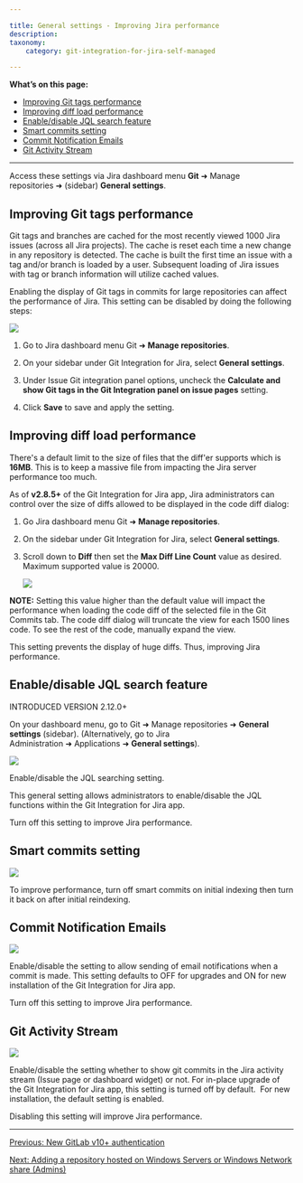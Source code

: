 ```yaml
---

title: General settings - Improving Jira performance
description:
taxonomy:
    category: git-integration-for-jira-self-managed

---
```

**What’s on this page:**
- [Improving Git tags performance](#improving-git-tags-performance)
- [Improving diff load performance](#improving-diff-load-performance)
- [Enable/disable JQL search feature](#enabledisable-jql-search-feature)
- [Smart commits setting](#smart-commits-setting)
- [Commit Notification Emails](#commit-notification-emails)
- [Git Activity Stream](#git-activity-stream)

<hr>

<div class="bbb-callout bbb--info">
    <div class="irow">
    <div class="ilogobox">
        <span class="logoimg"></span>
    </div>
    <div class="imsgbox">
        Access these settings via Jira dashboard menu <b>Git</b> ➜ Manage repositories ➜ (sidebar) <b>General settings</b>.
    </div>
    </div>
</div>

## Improving Git tags performance

Git tags and branches are cached for the most recently viewed 1000 Jira issues (across all Jira projects). The cache is reset each time a new change in any repository is detected. The cache is built the first time an issue with a tag and/or branch is loaded by a user. Subsequent loading of Jira issues with tag or branch information will utilize cached values.

Enabling the display of Git tags in commits for large repositories can affect the performance of Jira. This setting can be disabled by doing the following steps:

![](/wp-content/uploads/gij-docs-admin-gitserver-gencfg-git-tags-calc-cfg.png)

1.  Go to Jira dashboard menu Git ➜ **Manage repositories**.

2.  On your sidebar under Git Integration for Jira, select **General settings**.

3.  Under Issue Git integration panel options, uncheck the **Calculate and show Git tags in the Git Integration panel on issue pages** setting.

4.  Click **Save** to save and apply the setting.


## Improving diff load performance

There's a default limit to the size of files that the diff'er supports which is **16MB**. This is to keep a massive file from impacting the Jira server performance too much.

As of **v2.8.5+** of the Git Integration for Jira app, Jira administrators can control over the size of diffs allowed to be displayed in the code diff dialog:

1.  Go Jira dashboard menu Git ➜ **Manage repositories**. 
2.  On the sidebar under Git Integration for Jira, select **General settings**. 
3.  Scroll down to **Diff** then set the **Max Diff Line Count** value as desired.  Maximum supported value is 20000.

    ![](/wp-content/uploads/gij-docs-admin-general-cfg-diff-code-setting.png)

**NOTE:** Setting this value higher than the default value will impact the performance when loading the code diff of the selected file in the Git Commits tab. The code diff dialog will truncate the view for each 1500 lines code. To see the rest of the code, manually expand the view.

<div class="bbb-callout bbb--info">
    <div class="irow">
    <div class="ilogobox">
        <span class="logoimg"></span>
    </div>
    <div class="imsgbox">
        This setting prevents the display of huge diffs. Thus, improving Jira performance.
    </div>
    </div>
</div>

## Enable/disable JQL search feature

INTRODUCED VERSION 2.12.0+

On your dashboard menu, go to Git ➜ Manage repositories ➜ **General settings** (sidebar). (Alternatively, go to Jira Administration ➜ Applications ➜ **General settings**).

![](https://bigbrassband.atlassian.net/wiki/download/attachments/1930396229/gitserver-gencfg-jql-search-loc2.png?version=1&modificationDate=1630642785286&cacheVersion=1&api=v2)

Enable/disable the JQL searching setting.

This general setting allows administrators to enable/disable the JQL functions within the Git Integration for Jira app.

<div class="bbb-callout bbb--tip">
    <div class="irow">
    <div class="ilogobox">
        <span class="logoimg"></span>
    </div>
    <div class="imsgbox">
        Turn off this setting to improve Jira performance.
    </div>
    </div>
</div>

## Smart commits setting

![](https://bigbrassband.atlassian.net/wiki/download/thumbnails/1930396229/gitserver-edit-repocfg-smartcommits.png?version=1&modificationDate=1630642785514&cacheVersion=1&api=v2&width=442&height=91)

To improve performance, turn off smart commits on initial indexing then turn it back on after initial reindexing.

## Commit Notification Emails

![](https://bigbrassband.atlassian.net/wiki/download/thumbnails/1930396229/gitserver-gencfg-email-settings.png?version=1&modificationDate=1630642785995&cacheVersion=1&api=v2&width=680&height=151)

Enable/disable the setting to allow sending of email notifications when a commit is made. This setting defaults to OFF for upgrades and ON for new installation of the Git Integration for Jira app.

<div class="bbb-callout bbb--tip">
    <div class="irow">
    <div class="ilogobox">
        <span class="logoimg"></span>
    </div>
    <div class="imsgbox">
        Turn off this setting to improve Jira performance.
    </div>
    </div>
</div>

## Git Activity Stream

![](https://bigbrassband.atlassian.net/wiki/download/thumbnails/1930396229/gitserver-gencfg-git-activity-stream.png?version=1&modificationDate=1630642786223&cacheVersion=1&api=v2&width=544&height=290)

Enable/disable the setting whether to show git commits in the Jira activity stream (Issue page or dashboard widget) or not. For in-place upgrade of the Git Integration for Jira app, this setting is turned off by default.  For new installation, the default setting is enabled.

<div class="bbb-callout bbb--tip">
    <div class="irow">
    <div class="ilogobox">
        <span class="logoimg"></span>
    </div>
    <div class="imsgbox">
        Disabling this setting will improve Jira performance.
    </div>
    </div>
</div>

* * *

[Previous: New GitLab v10+ authentication](/git-integration-for-jira-self-managed/new-gitlab-v10-authentication/)

[Next: Adding a repository hosted on Windows Servers or Windows Network share (Admins)](/git-integration-for-jira-self-managed/adding-a-repository-hosted-on-windows-servers-or-windows-network-share-admins/)